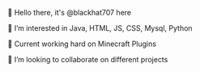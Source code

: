 👋 Hello there, it's @blackhat707 here

👀 I’m interested in Java, HTML, JS, CSS, Mysql, Python

🌱 Current working hard on Minecraft Plugins

💞️ I’m looking to collaborate on different projects
